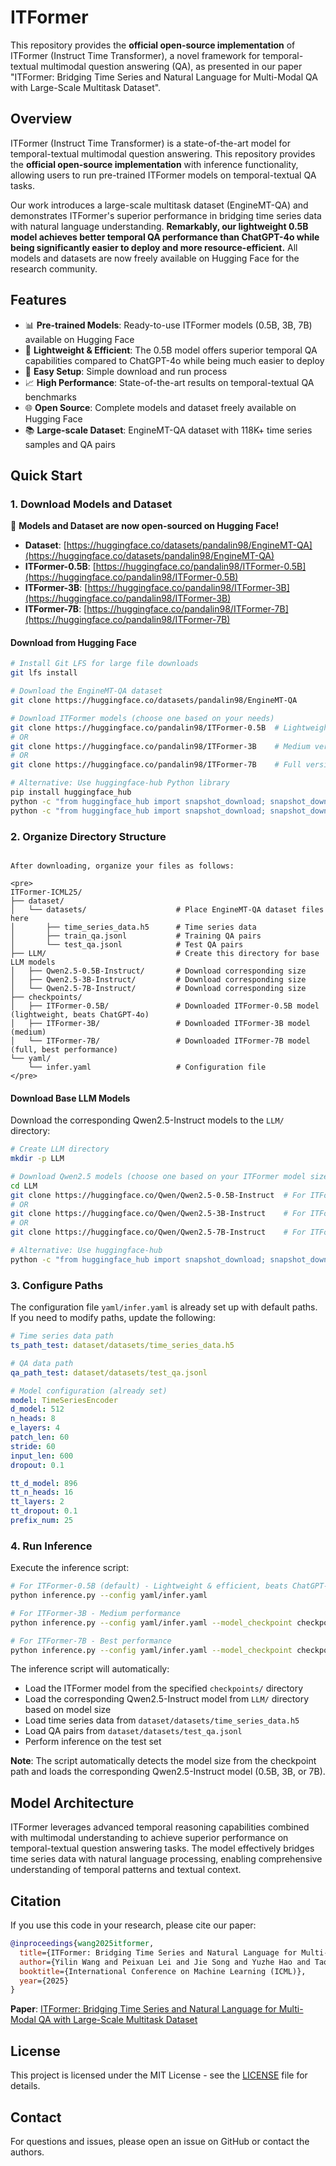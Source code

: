 # ITFormer

This repository provides the **official open-source implementation** of ITFormer (Instruct Time Transformer), a novel framework for temporal-textual multimodal question answering (QA), as presented in our paper "ITFormer: Bridging Time Series and Natural Language for Multi-Modal QA with Large-Scale Multitask Dataset".

## Overview

ITFormer (Instruct Time Transformer) is a state-of-the-art model for temporal-textual multimodal question answering. This repository provides the **official open-source implementation** with inference functionality, allowing users to run pre-trained ITFormer models on temporal-textual QA tasks.

Our work introduces a large-scale multitask dataset (EngineMT-QA) and demonstrates ITFormer's superior performance in bridging time series data with natural language understanding. **Remarkably, our lightweight 0.5B model achieves better temporal QA performance than ChatGPT-4o while being significantly easier to deploy and more resource-efficient.** All models and datasets are now freely available on Hugging Face for the research community.

## Features

- 📊 **Pre-trained Models**: Ready-to-use ITFormer models (0.5B, 3B, 7B) available on Hugging Face
- 🚀 **Lightweight & Efficient**: The 0.5B model offers superior temporal QA capabilities compared to ChatGPT-4o while being much easier to deploy
- 🎯 **Easy Setup**: Simple download and run process
- 📈 **High Performance**: State-of-the-art results on temporal-textual QA benchmarks
- 🌐 **Open Source**: Complete models and dataset freely available on Hugging Face
- 📚 **Large-scale Dataset**: EngineMT-QA dataset with 118K+ time series samples and QA pairs

## Quick Start

### 1. Download Models and Dataset

🎉 **Models and Dataset are now open-sourced on Hugging Face!**

- **Dataset**: [https://huggingface.co/datasets/pandalin98/EngineMT-QA](https://huggingface.co/datasets/pandalin98/EngineMT-QA)
- **ITFormer-0.5B**: [https://huggingface.co/pandalin98/ITFormer-0.5B](https://huggingface.co/pandalin98/ITFormer-0.5B)
- **ITFormer-3B**: [https://huggingface.co/pandalin98/ITFormer-3B](https://huggingface.co/pandalin98/ITFormer-3B)
- **ITFormer-7B**: [https://huggingface.co/pandalin98/ITFormer-7B](https://huggingface.co/pandalin98/ITFormer-7B)

#### Download from Hugging Face

```bash
# Install Git LFS for large file downloads
git lfs install

# Download the EngineMT-QA dataset
git clone https://huggingface.co/datasets/pandalin98/EngineMT-QA

# Download ITFormer models (choose one based on your needs)
git clone https://huggingface.co/pandalin98/ITFormer-0.5B  # Lightweight version (beats ChatGPT-4o, easy deployment)
# OR
git clone https://huggingface.co/pandalin98/ITFormer-3B    # Medium version  
# OR
git clone https://huggingface.co/pandalin98/ITFormer-7B    # Full version (best performance)

# Alternative: Use huggingface-hub Python library
pip install huggingface_hub
python -c "from huggingface_hub import snapshot_download; snapshot_download(repo_id='pandalin98/EngineMT-QA', repo_type='dataset')"
python -c "from huggingface_hub import snapshot_download; snapshot_download(repo_id='pandalin98/ITFormer-7B')"
```

### 2. Organize Directory Structure
```

After downloading, organize your files as follows:

<pre>
ITFormer-ICML25/
├── dataset/
│   └── datasets/                    # Place EngineMT-QA dataset files here
│       ├── time_series_data.h5      # Time series data
│       ├── train_qa.jsonl           # Training QA pairs
│       └── test_qa.jsonl            # Test QA pairs
├── LLM/                             # Create this directory for base LLM models
│   ├── Qwen2.5-0.5B-Instruct/       # Download corresponding size
│   ├── Qwen2.5-3B-Instruct/         # Download corresponding size
│   └── Qwen2.5-7B-Instruct/         # Download corresponding size
├── checkpoints/
│   ├── ITFormer-0.5B/               # Downloaded ITFormer-0.5B model (lightweight, beats ChatGPT-4o)
│   ├── ITFormer-3B/                 # Downloaded ITFormer-3B model (medium)
│   └── ITFormer-7B/                 # Downloaded ITFormer-7B model (full, best performance)
└── yaml/
    └── infer.yaml                   # Configuration file
</pre>
```

#### Download Base LLM Models

Download the corresponding Qwen2.5-Instruct models to the `LLM/` directory:

```bash
# Create LLM directory
mkdir -p LLM

# Download Qwen2.5 models (choose one based on your ITFormer model size)
cd LLM
git clone https://huggingface.co/Qwen/Qwen2.5-0.5B-Instruct  # For ITFormer-0.5B
# OR
git clone https://huggingface.co/Qwen/Qwen2.5-3B-Instruct    # For ITFormer-3B
# OR
git clone https://huggingface.co/Qwen/Qwen2.5-7B-Instruct    # For ITFormer-7B (recommended)

# Alternative: Use huggingface-hub
python -c "from huggingface_hub import snapshot_download; snapshot_download(repo_id='Qwen/Qwen2.5-7B-Instruct', local_dir='./LLM/Qwen2.5-7B-Instruct')"
```

### 3. Configure Paths

The configuration file `yaml/infer.yaml` is already set up with default paths. If you need to modify paths, update the following:

```yaml
# Time series data path
ts_path_test: dataset/datasets/time_series_data.h5

# QA data path  
qa_path_test: dataset/datasets/test_qa.jsonl

# Model configuration (already set)
model: TimeSeriesEncoder
d_model: 512
n_heads: 8
e_layers: 4
patch_len: 60
stride: 60
input_len: 600
dropout: 0.1

tt_d_model: 896
tt_n_heads: 16
tt_layers: 2
tt_dropout: 0.1
prefix_num: 25
```

### 4. Run Inference

Execute the inference script:

```bash
# For ITFormer-0.5B (default) - Lightweight & efficient, beats ChatGPT-4o
python inference.py --config yaml/infer.yaml

# For ITFormer-3B - Medium performance
python inference.py --config yaml/infer.yaml --model_checkpoint checkpoints/ITFormer-3B

# For ITFormer-7B - Best performance
python inference.py --config yaml/infer.yaml --model_checkpoint checkpoints/ITFormer-7B
```

The inference script will automatically:
- Load the ITFormer model from the specified `checkpoints/` directory
- Load the corresponding Qwen2.5-Instruct model from `LLM/` directory based on model size
- Load time series data from `dataset/datasets/time_series_data.h5`
- Load QA pairs from `dataset/datasets/test_qa.jsonl`
- Perform inference on the test set

**Note**: The script automatically detects the model size from the checkpoint path and loads the corresponding Qwen2.5-Instruct model (0.5B, 3B, or 7B).

## Model Architecture

ITFormer leverages advanced temporal reasoning capabilities combined with multimodal understanding to achieve superior performance on temporal-textual question answering tasks. The model effectively bridges time series data with natural language processing, enabling comprehensive understanding of temporal patterns and textual context.

## Citation

If you use this code in your research, please cite our paper:

```bibtex
@inproceedings{wang2025itformer,
  title={ITFormer: Bridging Time Series and Natural Language for Multi-Modal QA with Large-Scale Multitask Dataset},
  author={Yilin Wang and Peixuan Lei and Jie Song and Yuzhe Hao and Tao Chen and Yuxuan Zhang and Lei Jia and Yuanxiang Li and Zhongyu Wei},
  booktitle={International Conference on Machine Learning (ICML)},
  year={2025}
}
```

**Paper**: [ITFormer: Bridging Time Series and Natural Language for Multi-Modal QA with Large-Scale Multitask Dataset](https://arxiv.org/abs/2506.20093)

## License

This project is licensed under the MIT License - see the [LICENSE](LICENSE) file for details.

## Contact

For questions and issues, please open an issue on GitHub or contact the authors.
